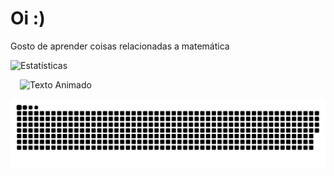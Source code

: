 # Oi :)
Gosto de aprender coisas relacionadas a matemática

![Estatísticas](https://github-readme-stats.vercel.app/api?username=SOPHI-A9&show_icons=true&hide_title=true&theme=dark&border_color=563285&icon_color=563285)       <div style="margin-left: 15px;"> <img src="https://media1.tenor.com/m/_2SIBTXgiFwAAAAC/teh-cat-comin.gif" alt="Texto Animado" width="185" />
</div>                                                                                                                                                     


<picture align="center">
  <source media="(prefers-color-scheme: dark)" srcset="https://raw.githubusercontent.com/SOPHI-A9/SOPHI-A9/output/github-contribution-grid-snake-dark.svg">
  <source media="(prefers-color-scheme: light)" srcset="https://raw.githubusercontent.com/SOPHI-A9/SOPHI-A9/output/github-contribution-grid-snake-dark.svg">
  <img align="center" alt="github contribution grid snake animation" src="https://raw.githubusercontent.com/SOPHI-A9/SOPHI-A9/output/github-contribution-grid-snake.svg">
</picture>
<br><br>


